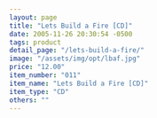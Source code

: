 ```yaml
---
layout: page
title: "Lets Build a Fire [CD]"
date: 2005-11-26 20:30:54 -0500
tags: product
detail_page: "/lets-build-a-fire/"
image: "/assets/img/opt/lbaf.jpg"
price: "12.00"
item_number: "011"
item_name: "Lets Build a Fire [CD]"
item_type: "CD"
others: ""
---
```

